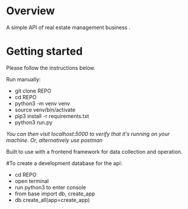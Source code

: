 # Overview

A simple API of real estate management business .

# Getting started

Please follow the instructions below.

Run manually:

* git clone REPO
* cd REPO
* python3 -m venv venv
* source venv/bin/activate
* pip3 install -r requirements.txt
* python3 run.py 

*You can then visit localhost:5000 to verify that it's running on your machine. Or, alternatively use postman*

Built to use with a frontend framework for data collection and operation.

#To create a development database for the api:

* cd REPO
* open terminal
* run python3 to enter console
* from base import db, create_app
* db.create_all(app=create_app)
